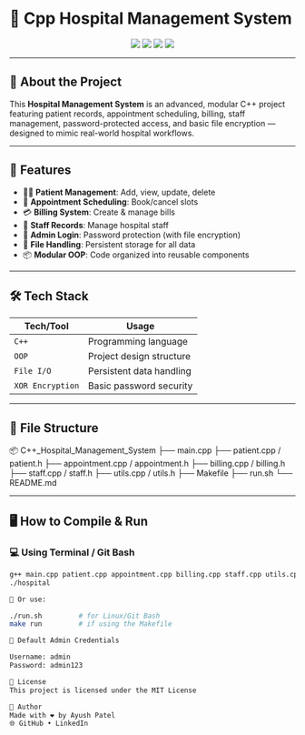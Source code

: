 # 🏥 Cpp Hospital Management System

<p align="center">
  <img src="https://img.shields.io/badge/C++-OOP-blue?style=flat-square" />
  <img src="https://img.shields.io/github/repo-size/AyushPatel2104/C++_Hospital_Management_System?style=flat-square" />
  <img src="https://img.shields.io/github/last-commit/AyushPatel2104/C++_Hospital_Management_System?style=flat-square" />
  <img src="https://img.shields.io/github/license/AyushPatel2104/C++_Hospital_Management_System?style=flat-square" />
</p>

---

## 📌 About the Project

This **Hospital Management System** is an advanced, modular C++ project featuring patient records, appointment scheduling, billing, staff management, password-protected access, and basic file encryption — designed to mimic real-world hospital workflows.

---

## 🚀 Features

- 👨‍⚕️ **Patient Management**: Add, view, update, delete
- 📅 **Appointment Scheduling**: Book/cancel slots
- 💳 **Billing System**: Create & manage bills
- 👥 **Staff Records**: Manage hospital staff
- 🔐 **Admin Login**: Password protection (with file encryption)
- 📁 **File Handling**: Persistent storage for all data
- 📦 **Modular OOP**: Code organized into reusable components

---

## 🛠️ Tech Stack

| Tech/Tool    | Usage                       |
|--------------|-----------------------------|
| `C++`        | Programming language         |
| `OOP`        | Project design structure     |
| `File I/O`   | Persistent data handling     |
| `XOR Encryption` | Basic password security |

---

## 📁 File Structure

📦 C++_Hospital_Management_System
├── main.cpp
├── patient.cpp / patient.h
├── appointment.cpp / appointment.h
├── billing.cpp / billing.h
├── staff.cpp / staff.h
├── utils.cpp / utils.h
├── Makefile
├── run.sh
└── README.md


---

## 🖥️ How to Compile & Run

### 💻 Using Terminal / Git Bash

```bash
g++ main.cpp patient.cpp appointment.cpp billing.cpp staff.cpp utils.cpp -o hospital
./hospital

🔁 Or use:

./run.sh         # for Linux/Git Bash
make run         # if using the Makefile

🔐 Default Admin Credentials

Username: admin
Password: admin123

📄 License
This project is licensed under the MIT License

👤 Author
Made with ❤️ by Ayush Patel
🌐 GitHub • LinkedIn
